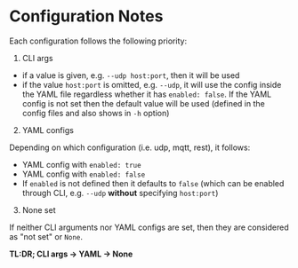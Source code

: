 # Configuration Notes

Each configuration follows the following priority:

1. CLI args

- if a value is given, e.g. `--udp host:port`, then it will be used
- if the value `host:port` is omitted, e.g. `--udp`, it will use the config inside the YAML file regardless whether it has `enabled: false`. If the YAML config is not set then the default value will be used (defined in the config files and also shows in `-h` option)

2. YAML configs

Depending on which configuration (i.e. udp, mqtt, rest), it follows:

- YAML config with `enabled: true`
- YAML config with `enabled: false`
- If `enabled` is not defined then it defaults to `false` (which can be enabled through CLI, e.g. `--udp` **without** specifying `host:port`)

3. None set

If neither CLI arguments nor YAML configs are set, then they are considered as "not set" or `None`.

**TL:DR; CLI args -> YAML -> None**
